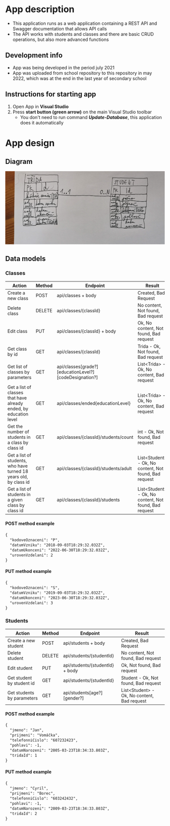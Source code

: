 # App description

- This application runs as a web application containing a REST API and Swagger documentation that allows API calls
- The API works with students and classes and there are basic CRUD operations, but also more advanced functions

## Development info

- App was being developed in the period july 2021
- App was uploaded from school repository to this repository in may 2022, which was at the end in the last year of secondary school

## Instructions for starting app

1. Open App in **Visual Studio**
2. Press **start button (green arrow)** on the main Visual Studio toolbar
    - You don't need to run command ***Update-Database***, this application does it automatically

# App design

## Diagram

![Conceptual schema](/plan/IMG_20210701_113127.jpg)

## Data models

### Classes

Action | Method | Endpoint | Result
---- | ------ | -------- | --------
Create a new class | POST | api/classes + body | Created, Bad Request
Delete class | DELETE | api/classes/{classId} | No content, Not found, Bad request
Edit class | PUT | api/classes/{classId} + body | Ok, No content, Not found, Bad request
Get class by id | GET | api/classes/{classId} | Trida - Ok, Not found, Bad request
Get list of classes by parameters | GET | api/classes[grade?][educationLevel?][codeDesignation?] | List\<Trida\> - Ok, No content, Bad request
Get a list of classes that have already ended, by education level | GET | api/classes/ended{educationLevel} | List\<Trida\> - Ok, No content, Bad request
Get the number of students in a class by class id | GET | api/classes/{classId}/students/count | int - Ok, Not found, Bad request
Get a list of students, who have turned 18 years old, by class id | GET | api/classes/{classId}/students/adult | List\<Student\> - Ok, No content, Not found, Bad request
Get a list of students in a given class by class id | GET | api/classes/{classId}/students | List\<Student\> - Ok, No content, Not found, Bad request

#### POST method example
```
{
  "kodoveOznaceni": "P",
  "datumVzniku": "2018-09-03T18:29:32.032Z",
  "datumUkonceni": "2022-06-30T18:29:32.032Z",
  "urovenVzdelani": 2
}
```

#### PUT method example
```
{
  "kodoveOznaceni": "S",
  "datumVzniku": "2019-09-03T18:29:32.032Z",
  "datumUkonceni": "2023-06-30T18:29:32.032Z",
  "urovenVzdelani": 3
}
```

### Students
Action | Method | Endpoint | Result
---- | ------ | -------- | --------
Create a new student | POST | api/students + body | Created, Bad Request
Delete student | DELETE | api/students/{studentId} | No content, Not found, Bad request
Edit student | PUT | api/students/{studentId} + body | Ok, Not found, Bad request
Get student by student id | GET | api/students/{studentId} | Student - Ok, Not found, Bad request
Get students by parameters | GET | api/students[age?][gender?] | List\<Student\> - Ok, No content, Bad request

#### POST method example
```
{
  "jmeno": "Jan",
  "prijmeni": "Vomáčka",
  "telefonniCislo": "607232423",
  "pohlavi": -1,
  "datumNarozeni": "2005-03-23T18:34:33.803Z",
  "tridaId": 1
}
```

#### PUT method example
```
{
  "jmeno": "Cyril",
  "prijmeni": "Borec",
  "telefonniCislo": "603242432",
  "pohlavi": -1,
  "datumNarozeni": "2009-03-23T18:34:33.803Z",
  "tridaId": 2
}
```
